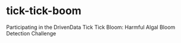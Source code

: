 # tick-tick-boom
Participating in the DrivenData Tick Tick Bloom: Harmful Algal Bloom Detection Challenge
